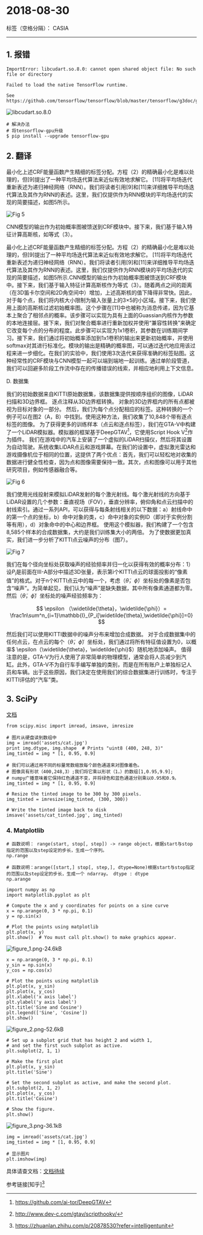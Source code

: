 ﻿# 2018-08-30

标签（空格分隔）： CASIA

---

## 1. 报错

```
ImportError: libcudart.so.8.0: cannot open shared object file: No such file or directory

Failed to load the native TensorFlow runtime.

See https://github.com/tensorflow/tensorflow/blob/master/tensorflow/g3doc/get_started/os_setup.md#import_error
```
![libcudart.so.8.0][1]

```
# 解决办法
# 将tensorflow-gpu升级
$ pip install --upgrade tensorflow-gpu
```

## 2. 翻译

最小化上述CRF能量函数产生精细的标签分配。方程（2）的精确最小化是难以处理的，但[9]提出了一种平均场迭代算法来近似有效地求解它。 [11]将平均场迭代重新表述为递归神经网络（RNN）。我们将读者引用[9]和[11]来详细推导平均场迭代算法及其作为RNN的表述。这里，我们仅提供作为RNN模块的平均场迭代的实现的简要描述，如图5所示。

![Fig 5][2]

CNN模型的输出作为初始概率图被馈送到CRF模块中。接下来，我们基于输入特征计算高斯核，如等式（3）。

最小化上述CRF能量函数产生精细的标签分配。方程（2）的精确最小化是难以处理的，但[9]提出了一种平均场迭代算法来近似有效地求解它。 [11]将平均场迭代重新表述为递归神经网络（RNN）。我们将读者引用[9]和[11]来详细推导平均场迭代算法及其作为RNN的表述。这里，我们仅提供作为RNN模块的平均场迭代的实现的简要描述，如图5所示.CNN模型的输出作为初始概率图被馈送到CRF模块中。接下来，我们基于输入特征计算高斯核作为等式（3）。随着两点之间的距离（在3D笛卡尔空间和2D角空间中）增加，上述高斯核的值下降得非常快。因此，对于每个点，我们将内核大小限制为输入张量上的3×5的小区域。接下来，我们使用上面的高斯核过滤初始概率图。这个步骤在[11]中也被称为消息传递，因为它基本上聚合了相邻点的概率。该步骤可以实现为具有上面的Guassian内核作为参数的本地连接层。接下来，我们对聚合概率进行重新加权并使用“兼容性转换”来确定它改变每个点的分布的程度。此步骤可以实现为1x1卷积，其参数在训练期间学习。接下来，我们通过将初始概率添加到1x1卷积的输出来更新初始概率，并使用softmax对其进行标准化。模块的输出是精确的概率图，可以通过迭代地应用该过程来进一步细化。在我们的实验中，我们使用3次迭代来获得准确的标签贴图。这种经常性的CRF模块与CNN模型一起可以端到端地一起训练。通过单阶段管道，我们可以回避多阶段工作流中存在的传播错误的线索，并相应地利用上下文信息。

D. 数据集

我们的初始数据来自KITTI原始数据集，该数据集提供按顺序组织的图像，LiDAR扫描和3D边界框。 逐点注释从3D边界框转换。 对象的3D边界框内的所有点都被视为目标对象的一部分。 然后，我们为每个点分配相应的标签。这种转换的一个例子可以在图2（A，B）中找到。使用这种方法，我们收集了10,848个带有逐点标签的图像。
为了获得更多的训练样本（点云和逐点标签），我们在GTA-V中构建了一个LiDAR模拟器。模拟器的框架基于DeepGTAV[^1]，它使用Script Hook V[^2]作为插件。
我们在游戏中的汽车上安装了一个虚拟的LiDAR扫描仪，然后将其设置为自动驾驶。系统收集LiDAR点云和游戏屏幕。在我们的设置中，虚拟激光雷达和游戏摄像机位于相同的位置，这提供了两个优点：首先，我们可以轻松地对收集的数据进行健全性检查，因为点和图像需要保持一致。其次，点和图像可以用于其他研究项目，例如传感器融合等。

![Fig 6][3]

我们使用光线投射来模拟LiDAR发射的每个激光射线。每个激光射线的方向基于LiDAR设置的几个参数：垂直视场（FOV），垂直分辨率，俯仰角和点云扫描中的射线索引。通过一系列API，可以获得与每条射线相关的以下数据：a）射线命中的第一个点的坐标，b）命中对象的类，c）命中对象的实例ID（即对于实例分割等有用），d）对象命中的中心和边界框。
使用这个模拟器，我们构建了一个包含8,585个样本的合成数据集，大约是我们训练集大小的两倍。 为了使数据更加真实，我们进一步分析了KITTI点云噪声的分布（图7）。 

![Fig 7][4]

我们在每个径向坐标处获取噪声的经验频率并归一化以获得有效的概率分布：1）设$P_i$是前面在III-A部分中描述3D张量，表示第i个KITTI点云的球面投影的“像素值”的格式。对于n个KITTI点云中的每一个，考虑（$\widetilde{\theta}$，$\widetilde{\phi}$）坐标处的像素是否包含“噪声”。为简单起见，我们认为“噪声”是缺失数据，其中所有像素通道都为零。 然后（$\widetilde{\theta}$，$\widetilde{\phi}$）坐标处的噪声经验频率为：

$$ \epsilon （\widetilde{\theta}，\widetilde{\phi}）= \frac1n\sum^n_{i=1}\mathbb{I}_{P_i[\widetilde{\theta},\widetilde{\phi}]=0} $$

然后我们可以使用KITTI数据中的噪声分布来增加合成数据。 对于合成数据集中的任何点云，在点云的每个（$\widetilde{\theta}$，$\widetilde{\phi}$）坐标处，我们通过将所有特征值设置为0，以概率$ \epsilon（\widetilde{\theta}，\widetilde{\phi}$）随机地添加噪声。
值得注意的是，GTA-V为行人使用了非常简单的物理模型，通常会将人员减少到汽缸。此外，GTA-V不为自行车手编写单独的类别，而是在所有账户上单独标记人员和车辆。出于这些原因，我们决定在使用我们的综合数据集进行训练时，专注于KITTI评估的“汽车”类。

## 3. SciPy

[文档](https://docs.scipy.org/doc/scipy/reference/index.html)

```
from scipy.misc import imread, imsave, imresize

# 图片从硬盘读到数组中
img = imread('assets/cat.jpg')
print img.dtype, img.shape  # Prints "uint8 (400, 248, 3)"
img_tinted = img * [1, 0.95, 0.9]

# 我们可以通过用不同的标量常数缩放每个颜色通道来对图像着色。 
# 图像具有形状（400,248,3）;我们将它乘以形状（1，）的数组[1,0.95,9.9]; 
# numpy广播意味着它保持红色通道不变，并将绿色和蓝色通道分别乘以0.95和0.9。
img_tinted = img * [1, 0.95, 0.9]

# Resize the tinted image to be 300 by 300 pixels.
img_tinted = imresize(img_tinted, (300, 300))

# Write the tinted image back to disk
imsave('assets/cat_tinted.jpg', img_tinted)
```

### 4. Matplotlib

```
# 函数说明： range(start, stop[, step]) -> range object，根据start与stop指定的范围以及step设定的步长，生成一个序列。
np.range

# 函数说明：arange([start,] stop[, step,], dtype=None)根据start与stop指定的范围以及step设定的步长，生成一个 ndarray。 dtype : dtype
np.arange
```

```
import numpy as np
import matplotlib.pyplot as plt

# Compute the x and y coordinates for points on a sine curve
x = np.arange(0, 3 * np.pi, 0.1)
y = np.sin(x)

# Plot the points using matplotlib
plt.plot(x, y)
plt.show()  # You must call plt.show() to make graphics appear.
```
![figure_1.png-24.6kB][5]

```
x = np.arange(0, 3 * np.pi, 0.1)
y_sin = np.sin(x)
y_cos = np.cos(x)

# Plot the points using matplotlib
plt.plot(x, y_sin)
plt.plot(x, y_cos)
plt.xlabel('x axis label')
plt.ylabel('y axis label')
plt.title('Sine and Cosine')
plt.legend(['Sine', 'Cosine'])
plt.show()
```
![figure_2.png-52.6kB][6]

```
# Set up a subplot grid that has height 2 and width 1,
# and set the first such subplot as active.
plt.subplot(2, 1, 1)

# Make the first plot
plt.plot(x, y_sin)
plt.title('Sine')

# Set the second subplot as active, and make the second plot.
plt.subplot(2, 1, 2)
plt.plot(x, y_cos)
plt.title('Cosine')

# Show the figure.
plt.show()
```
![figure_3.png-36.1kB][7]

```
img = imread('assets/cat.jpg')
img_tinted = img * [1, 0.95, 0.9]

# 显示图片
plt.imshow(img)
```
具体请查文档：[文档待续]()

参考链接[知乎][^3]


[^1]: https://github.com/ai-tor/DeepGTAV

[^2]: http://www.dev-c.com/gtav/scripthookv/

[^3]: https://zhuanlan.zhihu.com/p/20878530?refer=intelligentunit

  [1]: http://static.zybuluo.com/usiege/u8tln7f2j4cko2jhjhdmnkhf/image_1cm4nh3a315fmbgf3dja04jbtp.png
  [2]: http://static.zybuluo.com/usiege/ao2ra6h2zt1w9ds95orjynxa/image_1cm4t2nj82ff1oee18tc1o3k17ac16.png
  [3]: http://static.zybuluo.com/usiege/pq900jjoxwbtfxrvulfd1kxl/image_1cm51ug3ak2falk19rf17ev1vf19.png
  [4]: http://static.zybuluo.com/usiege/v4nh9uygd5yahjw5dmoca4hk/image_1cm523fjrg02jhm1dpt1hh7hsp1m.png
  [5]: http://static.zybuluo.com/usiege/vxr5yr6cdw71nxrbjpf061c3/figure_1.png
  [6]: http://static.zybuluo.com/usiege/3ozr4lyhuc8odtnihj5h6jie/figure_2.png
  [7]: http://static.zybuluo.com/usiege/vugh4kijeysfjbtnzw7u2qf6/figure_3.png
